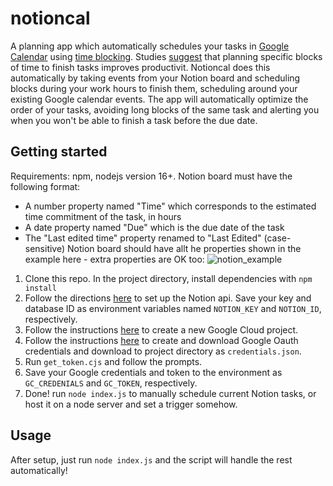 # notioncal

A planning app which automatically schedules your tasks in [Google Calendar](https://calendar.google.com) using [time blocking](https://todoist.com/productivity-methods/time-blocking). 
Studies [suggest](https://scholar.harvard.edu/files/todd_rogers/files/beyond_good_intentions_-_prompting_people.pdf) that planning specific blocks of time to finish tasks improves productivit. 
Notioncal does this automatically by taking events from your Notion board and scheduling blocks during your work hours to finish them, scheduling around your existing Google calendar events. The app will automatically optimize the order of your tasks, avoiding long blocks of the same task and alerting you when you won't be able to finish a task before the due date.

## Getting started

Requirements: npm, nodejs version 16+.
Notion board must have the following format:
- A number property named "Time" which corresponds to the estimated time commitment of the task, in hours
- A date property named "Due" which is the due date of the task
- The "Last edited time" property renamed to "Last Edited" (case-sensitive)
Notion board should have allt he properties shown in the example here - extra properties are OK too:
![notion_example](https://i.imgur.com/2WJCUPW.png)


1. Clone this repo. In the project directory, install dependencies with `npm install`
2. Follow the directions [here](https://developers.notion.com/docs/getting-started) to set up the Notion api. Save your key and database ID as environment variables named `NOTION_KEY` and `NOTION_ID`, respectively.
3. Follow the instructions [here](https://developers.google.com/workspace/guides/create-project) to create a new Google Cloud project.
4. Follow the instructions [here](https://developers.google.com/workspace/guides/create-credentials) to create and download Google Oauth credentials and download to project directory as `credentials.json`. 
5. Run `get_token.cjs` and follow the prompts.
6. Save your Google credentials and token to the environment as `GC_CREDENIALS` and `GC_TOKEN`, respectively.
7. Done! run `node index.js` to manually schedule current Notion tasks, or host it on a node server and set a trigger somehow.

## Usage

After setup, just run `node index.js` and the script will handle the rest automatically!
